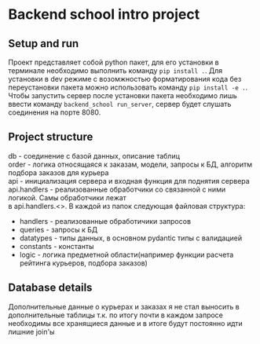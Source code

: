 # Backend school intro project


## Setup and run

Проект представляет собой python пакет, для его установки в терминале необходимо выполнить команду
`pip install .`. Для установки в dev режиме с возомжностью форматирования кода без переустановки
пакета можно использовать команду `pip install -e .`. Чтобы запустить сервер после установки 
пакета необходимо лишь ввести команду `backend_school run_server`, сервер будет слушать соединения
на порте 8080.


## Project structure

db - соединение с базой данных, описание таблиц  
order - логика относящаяся к заказам, модели, запросы к БД, алгоритм подбора заказов для курьера  
api - инициализация сервера и входная функция для поднятия сервера  
api.handlers - реализованные обработчики со связанной с ними логикой. Самы обработчики лежат  
в api.handlers.<>. В каждой из папок следующая файловая структура:  
   * handlers - реализованные обработичики запросов  
   * queries - запросы к БД  
   * datatypes - типы данных, в основном pydantic типы с валидацией  
   * constants - константы  
   * logic - логика предметной области(например функции расчета рейтинга курьеров, подбора заказов)


## Database details

Дополнительные данные о курьерах и заказах я не стал выносить в дополнительные таблицы т.к.
по итогу почти в каждом запросе необходимы все хранящиеся данные и в итоге будут постоянно
идти лишние join'ы
